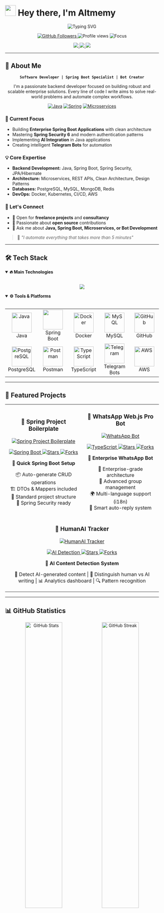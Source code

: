 # <img src="https://media.giphy.com/media/hvRJCLFzcasrR4ia7z/giphy.gif" width="35"> Hey there, I'm **Altmemy**

<div align="center">
  
<img src="https://readme-typing-svg.demolab.com?font=Fira+Code&weight=600&size=28&duration=3000&pause=1000&color=6DB33F&center=true&vCenter=true&width=600&lines=Java+%26+Spring+Boot+Developer;AI+Enthusiast+%26+Innovator;Telegram+Bot+Creator;Open+Source+Contributor" alt="Typing SVG" />

</div>

<p align="center">
  <a href="https://github.com/altmemy?tab=followers">
    <img src="https://img.shields.io/github/followers/altmemy?label=Followers&style=for-the-badge&color=blue" alt="GitHub Followers" />
  </a>
  <img src="https://komarev.com/ghpvc/?username=altmemy&style=for-the-badge&color=green" alt="Profile views"/>
  <img src="https://img.shields.io/badge/Focus-Backend_Development-red?style=for-the-badge" alt="Focus" />
</p>

<p align="center">
  <a href="https://twitter.com/altmemy199">
    <img src="https://img.shields.io/badge/Twitter-1DA1F2?style=for-the-badge&logo=twitter&logoColor=white" />
  </a>
  <a href="https://www.linkedin.com/in/altmemy/">
    <img src="https://img.shields.io/badge/LinkedIn-0077B5?style=for-the-badge&logo=linkedin&logoColor=white" />
  </a>
  <a href="mailto:mosht9876@gmail.com">
    <img src="https://img.shields.io/badge/Email-D14836?style=for-the-badge&logo=gmail&logoColor=white" />
  </a>
</p>

---

## 🚀 **About Me**

<div align="center">

**`Software Developer | Spring Boot Specialist | Bot Creator`**

<p align="center">
I'm a passionate backend developer focused on building robust and scalable enterprise solutions. 
Every line of code I write aims to solve real-world problems and automate complex workflows.
</p>

</div>

<div align="center">
  
[![Java](https://img.shields.io/badge/Java-Expert-orange?style=for-the-badge&logo=openjdk)](https://github.com/altmemy)
[![Spring](https://img.shields.io/badge/Spring_Boot-Advanced-green?style=for-the-badge&logo=spring)](https://github.com/altmemy)
[![Microservices](https://img.shields.io/badge/Microservices-Architect-blue?style=for-the-badge&logo=kubernetes)](https://github.com/altmemy)

</div>

### 🎯 **Current Focus**
- Building **Enterprise Spring Boot Applications** with clean architecture
- Mastering **Spring Security 6** and modern authentication patterns
- Implementing **AI Integration** in Java applications
- Creating intelligent **Telegram Bots** for automation

### 💡 **Core Expertise**
- **Backend Development:** Java, Spring Boot, Spring Security, JPA/Hibernate
- **Architecture:** Microservices, REST APIs, Clean Architecture, Design Patterns
- **Databases:** PostgreSQL, MySQL, MongoDB, Redis
- **DevOps:** Docker, Kubernetes, CI/CD, AWS

### 🤝 **Let's Connect**
- 💼 Open for **freelance projects** and **consultancy**
- 🌟 Passionate about **open source** contributions
- 💬 Ask me about **Java, Spring Boot, Microservices, or Bot Development**

> 💭 *"I automate everything that takes more than 5 minutes"*

---

## 🛠️ **Tech Stack**

<details open>
<summary><b>🔥 Main Technologies</b></summary>
<br>

<p align="center">
  <img src="https://skillicons.dev/icons?i=java,spring,maven,gradle,hibernate,postgres,mysql,docker,kubernetes,git&theme=dark&perline=5" />
</p>
</details>

<details open>
<summary><b>⚙️ Tools & Platforms</b></summary>
<br>

<table align="center">
<tr>
<td align="center" width="96">
<img src="https://techstack-generator.vercel.app/java-icon.svg" alt="Java" width="65" height="65" />
<br>Java
</td>
<td align="center" width="96">
<img src="https://cdn.jsdelivr.net/gh/devicons/devicon/icons/spring/spring-original.svg" width="65" height="65" />
<br>Spring Boot
</td>
<td align="center" width="96">
<img src="https://techstack-generator.vercel.app/docker-icon.svg" alt="Docker" width="65" height="65" />
<br>Docker
</td>
<td align="center" width="96">
<img src="https://techstack-generator.vercel.app/mysql-icon.svg" alt="MySQL" width="65" height="65" />
<br>MySQL
</td>
<td align="center" width="96">
<img src="https://techstack-generator.vercel.app/github-icon.svg" alt="GitHub" width="65" height="65" />
<br>GitHub
</td>
</tr>
<tr>
<td align="center" width="96">
<img src="https://cdn.jsdelivr.net/gh/devicons/devicon/icons/postgresql/postgresql-original.svg" alt="PostgreSQL" width="65" height="65" />
<br>PostgreSQL
</td>
<td align="center" width="96">
<img src="https://www.vectorlogo.zone/logos/getpostman/getpostman-icon.svg" alt="Postman" width="65" height="65" />
<br>Postman
</td>
<td align="center" width="96">
<img src="https://techstack-generator.vercel.app/ts-icon.svg" alt="TypeScript" width="65" height="65" />
<br>TypeScript
</td>
<td align="center" width="96">
<img src="https://upload.wikimedia.org/wikipedia/commons/8/82/Telegram_logo.svg" alt="Telegram" width="65" height="65" />
<br>Telegram Bots
</td>
<td align="center" width="96">
<img src="https://techstack-generator.vercel.app/aws-icon.svg" alt="AWS" width="65" height="65" />
<br>AWS
</td>
</tr>
</table>
</details>

---

## 💼 **Featured Projects**

<div align="center">
<table>
<tr>
<td width="50%">
<h3 align="center">🚀 Spring Project Boilerplate</h3>
<div align="center">
  <a href="https://github.com/altmemy/spring-project-boilerplate" target="_blank">
    <img src="https://github-readme-stats.vercel.app/api/pin/?username=altmemy&repo=spring-project-boilerplate&theme=dark&hide_border=true" alt="Spring Project Boilerplate" />
  </a>
  <p>
    <a href="https://github.com/altmemy/spring-project-boilerplate">
      <img src="https://img.shields.io/badge/Java-Spring_Boot-6DB33F?style=flat-square&logo=spring&logoColor=white" alt="Spring Boot">
    </a>
    <a href="https://github.com/altmemy/spring-project-boilerplate/stargazers">
      <img src="https://img.shields.io/github/stars/altmemy/spring-project-boilerplate?style=flat-square&color=yellow" alt="Stars">
    </a>
    <a href="https://github.com/altmemy/spring-project-boilerplate/network/members">
      <img src="https://img.shields.io/github/forks/altmemy/spring-project-boilerplate?style=flat-square&color=blue" alt="Forks">
    </a>
  </p>
  <p><strong>🎯 Quick Spring Boot Setup</strong></p>
  <p>📦 Auto-generate CRUD operations<br>
  🏗️ DTOs & Mappers included<br>
  📁 Standard project structure<br>
  🔐 Spring Security ready</p>
</div>
</td>
<td width="50%">
<h3 align="center">🤖 WhatsApp Web.js Pro Bot</h3>
<div align="center">
  <a href="https://github.com/altmemy/wwebjs-pro-bot" target="_blank">
    <img src="https://github-readme-stats.vercel.app/api/pin/?username=altmemy&repo=wwebjs-pro-bot&theme=dark&hide_border=true" alt="WhatsApp Bot" />
  </a>
  <p>
    <a href="https://github.com/altmemy/wwebjs-pro-bot">
      <img src="https://img.shields.io/badge/TypeScript-Node.js-3178C6?style=flat-square&logo=typescript&logoColor=white" alt="TypeScript">
    </a>
    <a href="https://github.com/altmemy/wwebjs-pro-bot/stargazers">
      <img src="https://img.shields.io/github/stars/altmemy/wwebjs-pro-bot?style=flat-square&color=yellow" alt="Stars">
    </a>
    <a href="https://github.com/altmemy/wwebjs-pro-bot/network/members">
      <img src="https://img.shields.io/github/forks/altmemy/wwebjs-pro-bot?style=flat-square&color=blue" alt="Forks">
    </a>
  </p>
  <p><strong>💼 Enterprise WhatsApp Bot</strong></p>
  <p>🏢 Enterprise-grade architecture<br>
  👥 Advanced group management<br>
  🌍 Multi-language support (i18n)<br>
  🔄 Smart auto-reply system</p>
</div>
</td>
</tr>
<tr>
<td colspan="2">
<h3 align="center">🧠 HumanAI Tracker</h3>
<div align="center">
  <a href="https://github.com/altmemy/humanai-tracker" target="_blank">
    <img src="https://github-readme-stats.vercel.app/api/pin/?username=altmemy&repo=humanai-tracker&theme=dark&hide_border=true" alt="HumanAI Tracker" />
  </a>
  <p>
    <a href="https://github.com/altmemy/humanai-tracker">
      <img src="https://img.shields.io/badge/AI-Detection-FF6B6B?style=flat-square&logo=openai&logoColor=white" alt="AI Detection">
    </a>
    <a href="https://github.com/altmemy/humanai-tracker/stargazers">
      <img src="https://img.shields.io/github/stars/altmemy/humanai-tracker?style=flat-square&color=yellow" alt="Stars">
    </a>
    <a href="https://github.com/altmemy/humanai-tracker/network/members">
      <img src="https://img.shields.io/github/forks/altmemy/humanai-tracker?style=flat-square&color=blue" alt="Forks">
    </a>
  </p>
  <p><strong>🎯 AI Content Detection System</strong></p>
  <p>🤖 Detect AI-generated content | 👤 Distinguish human vs AI writing | 📊 Analytics dashboard | 🔍 Pattern recognition</p>
</div>
</td>
</tr>
</table>
</div>

---

## 📊 **GitHub Statistics**

<div align="center">
  <img src="https://github-readme-stats.vercel.app/api?username=altmemy&show_icons=true&count_private=true&theme=dark&hide_border=true&include_all_commits=true" alt="GitHub Stats" width="49%" />
  <img src="https://github-readme-streak-stats.herokuapp.com/?user=altmemy&theme=dark&hide_border=true" alt="GitHub Streak" width="49%" />
</div>

<div align="center">
  <img src="https://github-readme-stats.vercel.app/api/top-langs/?username=altmemy&layout=compact&theme=dark&hide_border=true&langs_count=10" alt="Top Languages" width="40%" />
</div>

<div align="center">
  <img src="https://github-readme-activity-graph.vercel.app/graph?username=altmemy&theme=react-dark&hide_border=true&area=true" alt="Contribution Graph" width="95%" />
</div>

---

## 📫 **Let's Connect**

<div align="center">
  <a href="https://twitter.com/altmemy199">
    <img src="https://img.shields.io/badge/Twitter-@altmemy199-1DA1F2?style=for-the-badge&logo=twitter&logoColor=white" alt="Twitter" />
  </a>
  <a href="https://www.linkedin.com/in/altmemy/">
    <img src="https://img.shields.io/badge/LinkedIn-Al--Tamimi-0077B5?style=for-the-badge&logo=linkedin&logoColor=white" alt="LinkedIn" />
  </a>
  <a href="mailto:mosht9876@gmail.com">
    <img src="https://img.shields.io/badge/Email-mosht9876@gmail.com-D14836?style=for-the-badge&logo=gmail&logoColor=white" alt="Email" />
  </a>
</div>

---

<div align="center">
  <img src="https://capsule-render.vercel.app/api?type=waving&color=gradient&height=100&section=footer&text=Thanks%20for%20visiting!&fontSize=20&fontAlignY=70" alt="Footer" />
  
  <p>
    <strong>💼 Available for Freelance Projects | 🤝 Open for Collaboration</strong>
  </p>
  
  <p>
    <em>"Code is like humor. When you have to explain it, it's bad." – Cory House</em>
  </p>
</div>
